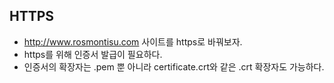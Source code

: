 ## HTTPS
- http://www.rosmontisu.com 사이트를 https로 바꿔보자.
- https를 위해 인증서 발급이 필요하다.
- 인증서의 확장자는 .pem 뿐 아니라 certificate.crt와 같은 .crt 확장자도 가능하다.